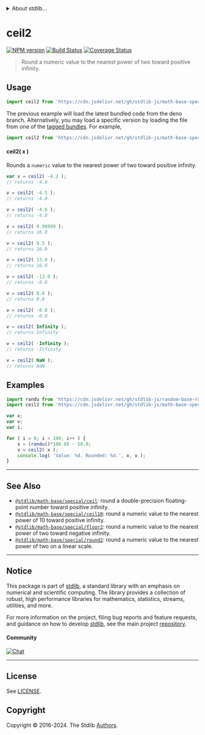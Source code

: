 <!--

@license Apache-2.0

Copyright (c) 2018 The Stdlib Authors.

Licensed under the Apache License, Version 2.0 (the "License");
you may not use this file except in compliance with the License.
You may obtain a copy of the License at

   http://www.apache.org/licenses/LICENSE-2.0

Unless required by applicable law or agreed to in writing, software
distributed under the License is distributed on an "AS IS" BASIS,
WITHOUT WARRANTIES OR CONDITIONS OF ANY KIND, either express or implied.
See the License for the specific language governing permissions and
limitations under the License.

-->


<details>
  <summary>
    About stdlib...
  </summary>
  <p>We believe in a future in which the web is a preferred environment for numerical computation. To help realize this future, we've built stdlib. stdlib is a standard library, with an emphasis on numerical and scientific computation, written in JavaScript (and C) for execution in browsers and in Node.js.</p>
  <p>The library is fully decomposable, being architected in such a way that you can swap out and mix and match APIs and functionality to cater to your exact preferences and use cases.</p>
  <p>When you use stdlib, you can be absolutely certain that you are using the most thorough, rigorous, well-written, studied, documented, tested, measured, and high-quality code out there.</p>
  <p>To join us in bringing numerical computing to the web, get started by checking us out on <a href="https://github.com/stdlib-js/stdlib">GitHub</a>, and please consider <a href="https://opencollective.com/stdlib">financially supporting stdlib</a>. We greatly appreciate your continued support!</p>
</details>

# ceil2

[![NPM version][npm-image]][npm-url] [![Build Status][test-image]][test-url] [![Coverage Status][coverage-image]][coverage-url] <!-- [![dependencies][dependencies-image]][dependencies-url] -->

> Round a numeric value to the nearest power of two toward positive infinity.



<section class="usage">

## Usage

```javascript
import ceil2 from 'https://cdn.jsdelivr.net/gh/stdlib-js/math-base-special-ceil2@deno/mod.js';
```
The previous example will load the latest bundled code from the deno branch. Alternatively, you may load a specific version by loading the file from one of the [tagged bundles](https://github.com/stdlib-js/math-base-special-ceil2/tags). For example,

```javascript
import ceil2 from 'https://cdn.jsdelivr.net/gh/stdlib-js/math-base-special-ceil2@v0.2.0-deno/mod.js';
```

#### ceil2( x )

Rounds a `numeric` value to the nearest power of two toward positive infinity.

```javascript
var v = ceil2( -4.2 );
// returns -4.0

v = ceil2( -4.5 );
// returns -4.0

v = ceil2( -4.6 );
// returns -4.0

v = ceil2( 9.99999 );
// returns 16.0

v = ceil2( 9.5 );
// returns 16.0

v = ceil2( 13.0 );
// returns 16.0

v = ceil2( -13.0 );
// returns -8.0

v = ceil2( 0.0 );
// returns 0.0

v = ceil2( -0.0 );
// returns -0.0

v = ceil2( Infinity );
// returns Infinity

v = ceil2( -Infinity );
// returns -Infinity

v = ceil2( NaN );
// returns NaN
```

</section>

<!-- /.usage -->

<section class="examples">

## Examples

<!-- eslint no-undef: "error" -->

```javascript
import randu from 'https://cdn.jsdelivr.net/gh/stdlib-js/random-base-randu@deno/mod.js';
import ceil2 from 'https://cdn.jsdelivr.net/gh/stdlib-js/math-base-special-ceil2@deno/mod.js';

var x;
var v;
var i;

for ( i = 0; i < 100; i++ ) {
    x = (randu()*100.0) - 50.0;
    v = ceil2( x );
    console.log( 'Value: %d. Rounded: %d.', x, v );
}
```

</section>

<!-- /.examples -->

<!-- Section for related `stdlib` packages. Do not manually edit this section, as it is automatically populated. -->

<section class="related">

* * *

## See Also

-   <span class="package-name">[`@stdlib/math-base/special/ceil`][@stdlib/math/base/special/ceil]</span><span class="delimiter">: </span><span class="description">round a double-precision floating-point number toward positive infinity.</span>
-   <span class="package-name">[`@stdlib/math-base/special/ceil10`][@stdlib/math/base/special/ceil10]</span><span class="delimiter">: </span><span class="description">round a numeric value to the nearest power of 10 toward positive infinity.</span>
-   <span class="package-name">[`@stdlib/math-base/special/floor2`][@stdlib/math/base/special/floor2]</span><span class="delimiter">: </span><span class="description">round a numeric value to the nearest power of two toward negative infinity.</span>
-   <span class="package-name">[`@stdlib/math-base/special/round2`][@stdlib/math/base/special/round2]</span><span class="delimiter">: </span><span class="description">round a numeric value to the nearest power of two on a linear scale.</span>

</section>

<!-- /.related -->

<!-- Section for all links. Make sure to keep an empty line after the `section` element and another before the `/section` close. -->


<section class="main-repo" >

* * *

## Notice

This package is part of [stdlib][stdlib], a standard library with an emphasis on numerical and scientific computing. The library provides a collection of robust, high performance libraries for mathematics, statistics, streams, utilities, and more.

For more information on the project, filing bug reports and feature requests, and guidance on how to develop [stdlib][stdlib], see the main project [repository][stdlib].

#### Community

[![Chat][chat-image]][chat-url]

---

## License

See [LICENSE][stdlib-license].


## Copyright

Copyright &copy; 2016-2024. The Stdlib [Authors][stdlib-authors].

</section>

<!-- /.stdlib -->

<!-- Section for all links. Make sure to keep an empty line after the `section` element and another before the `/section` close. -->

<section class="links">

[npm-image]: http://img.shields.io/npm/v/@stdlib/math-base-special-ceil2.svg
[npm-url]: https://npmjs.org/package/@stdlib/math-base-special-ceil2

[test-image]: https://github.com/stdlib-js/math-base-special-ceil2/actions/workflows/test.yml/badge.svg?branch=v0.2.0
[test-url]: https://github.com/stdlib-js/math-base-special-ceil2/actions/workflows/test.yml?query=branch:v0.2.0

[coverage-image]: https://img.shields.io/codecov/c/github/stdlib-js/math-base-special-ceil2/main.svg
[coverage-url]: https://codecov.io/github/stdlib-js/math-base-special-ceil2?branch=main

<!--

[dependencies-image]: https://img.shields.io/david/stdlib-js/math-base-special-ceil2.svg
[dependencies-url]: https://david-dm.org/stdlib-js/math-base-special-ceil2/main

-->

[chat-image]: https://img.shields.io/gitter/room/stdlib-js/stdlib.svg
[chat-url]: https://app.gitter.im/#/room/#stdlib-js_stdlib:gitter.im

[stdlib]: https://github.com/stdlib-js/stdlib

[stdlib-authors]: https://github.com/stdlib-js/stdlib/graphs/contributors

[umd]: https://github.com/umdjs/umd
[es-module]: https://developer.mozilla.org/en-US/docs/Web/JavaScript/Guide/Modules

[deno-url]: https://github.com/stdlib-js/math-base-special-ceil2/tree/deno
[deno-readme]: https://github.com/stdlib-js/math-base-special-ceil2/blob/deno/README.md
[umd-url]: https://github.com/stdlib-js/math-base-special-ceil2/tree/umd
[umd-readme]: https://github.com/stdlib-js/math-base-special-ceil2/blob/umd/README.md
[esm-url]: https://github.com/stdlib-js/math-base-special-ceil2/tree/esm
[esm-readme]: https://github.com/stdlib-js/math-base-special-ceil2/blob/esm/README.md
[branches-url]: https://github.com/stdlib-js/math-base-special-ceil2/blob/main/branches.md

[stdlib-license]: https://raw.githubusercontent.com/stdlib-js/math-base-special-ceil2/main/LICENSE

<!-- <related-links> -->

[@stdlib/math/base/special/ceil]: https://github.com/stdlib-js/math-base-special-ceil/tree/deno

[@stdlib/math/base/special/ceil10]: https://github.com/stdlib-js/math-base-special-ceil10/tree/deno

[@stdlib/math/base/special/floor2]: https://github.com/stdlib-js/math-base-special-floor2/tree/deno

[@stdlib/math/base/special/round2]: https://github.com/stdlib-js/math-base-special-round2/tree/deno

<!-- </related-links> -->

</section>

<!-- /.links -->
